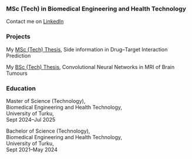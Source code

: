 ### MSc (Tech) in Biomedical Engineering and Health Technology

Contact me on [LinkedIn](https://linkedin.com/in/yourprofile)

### Projects

My [MSc (Tech) Thesis](https://github.com/username/repository), Side information in Drug–Target Interaction Prediction

My [BSc (Tech) Thesis](https://www.utupub.fi/handle/10024/176908), Convolutional Neural Networks in MRI of Brain Tumours

### Education

Master of Science (Technology),  
Biomedical Engineering and Health Technology,  
University of Turku,  
Sept 2024–Jul 2025

Bachelor of Science (Technology),  
Biomedical Engineering and Health Technology,  
University of Turku,  
Sept 2021–May 2024

<!--
**mmhapp/mmhapp** is a ✨ _special_ ✨ repository because its `README.md` (this file) appears on your GitHub profile.

Here are some ideas to get you started:

- 🔭 I’m currently working on ...
- 🌱 I’m currently learning ...
- 👯 I’m looking to collaborate on ...
- 🤔 I’m looking for help with ...
- 💬 Ask me about ...
- 📫 How to reach me: ...
- 😄 Pronouns: ...
- ⚡ Fun fact: ...
-->
